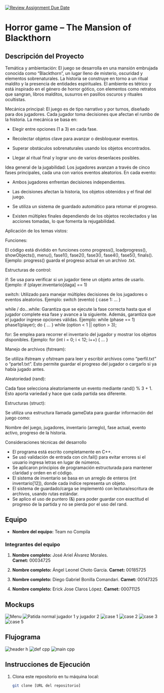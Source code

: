 [![Review Assignment Due Date](https://classroom.github.com/assets/deadline-readme-button-22041afd0340ce965d47ae6ef1cefeee28c7c493a6346c4f15d667ab976d596c.svg)](https://classroom.github.com/a/mi1WNrHU)
# Horror game – The Mansion of Blackthorn

## Descripción del Proyecto

Temática y ambientación:
El juego se desarrolla en una mansión embrujada conocida como “Blackthorn”, un lugar lleno de misterio, oscuridad y elementos sobrenaturales. La historia se construye en torno a un ritual maldito y la presencia de entidades espirituales. El ambiente es tétrico y está inspirado en el género de horror gótico, con elementos como retratos que sangran, libros malditos, susurros en pasillos oscuros y rituales ocultistas.

Mecánica principal:
El juego es de tipo narrativo y por turnos, diseñado para dos jugadores. Cada jugador toma decisiones que afectan el rumbo de la historia. La mecánica se basa en:

- Elegir entre opciones (1 a 3) en cada fase.

- Recolectar objetos clave para avanzar o desbloquear eventos.

- Superar obstáculos sobrenaturales usando los objetos encontrados.

- Llegar al ritual final y lograr uno de varios desenlaces posibles.


Idea general de la jugabilidad:
Los jugadores avanzan a través de cinco fases principales, cada una con varios eventos aleatorios. En cada evento:

- Ambos jugadores enfrentan decisiones independientes.

- Las decisiones afectan la historia, los objetos obtenidos y el final del juego.

- Se utiliza un sistema de guardado automático para retomar el progreso.

- Existen múltiples finales dependiendo de los objetos recolectados y las acciones tomadas, lo que fomenta la rejugabilidad.


Aplicación de los temas vistos:

Funciones:

El código está dividido en funciones como progress(), loadprogress(), showObjects(), menu(), fase1(), fase2(), fase3(), fase4(), fase5(), finals().
Ejemplo: progress() guarda el progreso actual en un archivo .txt.

Estructuras de control:

if: Se usa para verificar si un jugador tiene un objeto antes de usarlo.
Ejemplo: if (player.inventario[daga] == 1)

switch: Utilizado para manejar múltiples decisiones de los jugadores o eventos aleatorios.
Ejemplo: switch (evento) { case 1: ... }

while / do...while: Garantiza que se ejecute la fase correcta hasta que el jugador complete esa fase y avance a la siguiente. Además, garantiza que el jugador ingrese opciones válidas.
Ejemplo: while (phase == 1) phase1(player);
         do { ... } while (option < 1 || option > 3);

for: Se emplea para recorrer el inventario del jugador y mostrar los objetos disponibles.
Ejemplo: for (int i = 0; i < 12; i++) { ... }

Manejo de archivos (fstream):

Se utiliza ifstream y ofstream para leer y escribir archivos como “perfil.txt” o “parte1.txt”.
Esto permite guardar el progreso del jugador o cargarlo si ya había jugado antes.

Aleatoriedad (rand):

Cada fase selecciona aleatoriamente un evento mediante rand() % 3 + 1. Esto aporta variedad y hace que cada partida sea diferente.

Estructuras (struct):

Se utiliza una estructura llamada gameData para guardar información del juego como:

Nombre del juego, jugadores, inventario (arreglo), fase actual, evento activo, progreso de la historia.

Consideraciones técnicas del desarrollo

- El programa está escrito completamente en C++.
- Se usó validación de entrada con cin.fail() para evitar errores si el usuario ingresa letras en lugar de números.
- Se aplicaron principios de programación estructurada para mantener claridad y orden en el código.
- El sistema de inventario se basa en un arreglo de enteros (int inventario[12]), donde cada índice representa un objeto.
- El sistema de guardado/carga se implementó con lectura/escritura de archivos, usando rutas estándar.
- Se aplico el uso de puntero (&) para poder guardar con exactitud el progreso de la partida y no se pierda por el uso del rand.


## Equipo

- **Nombre del equipo:** Team no Compila

### Integrantes del equipo

1. **Nombre completo:** José Ariel Álvarez Morales.  
   **Carnet:** 00034725

2. **Nombre completo:** Ángel Leonel Choto García.
   **Carnet:** 00185725

3. **Nombre completo:** Diego Gabriel Bonilla Comandari. 
   **Carnet:** 00147325
   
4. **Nombre completo:** Erick Jose Claros López.
   **Carnet:** 00071125

## Mockups
![Menu](https://github.com/user-attachments/assets/18a6b3eb-cc0c-4503-bff5-c907c2c43e7c)
![Patida normal jugador 1 y jugador 2](https://github.com/user-attachments/assets/72ddc669-e353-4479-a6ef-97ad18eae67f)
![case 1](https://github.com/user-attachments/assets/3e5910ef-756a-4ad4-b3c9-b9664ef07f55)
![case 2](https://github.com/user-attachments/assets/8fca0448-0247-4364-86fa-593c080bcd54)
![case 3](https://github.com/user-attachments/assets/4a31df5d-8040-4362-9cfa-7aaf5d959a37)
![case 5](https://github.com/user-attachments/assets/5c925c98-42cd-48a1-989d-62df7498cc5a)

## Flujograma
![header h](https://github.com/user-attachments/assets/8275efaf-84fd-40ae-8ca8-35125d0bf443)
![def cpp](https://github.com/user-attachments/assets/156f61c8-9369-4fa5-bf34-0722b2efd994)
![main cpp](https://github.com/user-attachments/assets/bde82976-76f4-4a2e-a60f-aa7de4b4bc21)




## Instrucciones de Ejecución

1. Clona este repositorio en tu máquina local:
   ```bash
   git clone [URL del repositorio]
